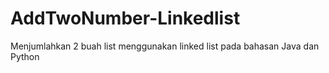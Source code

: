 # AddTwoNumber-Linkedlist

Menjumlahkan 2 buah list menggunakan linked list pada bahasan Java dan Python

